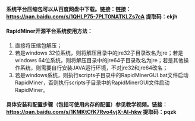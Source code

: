 #### 系统平台压缩包可以从百度网盘中下载。链接：链接：https://pan.baidu.com/s/1QHLP75-7PLT0NATKLZs7cA 提取码：ekjh 
#### RapidMiner开源平台系统使用方法：
1. 直接将压缩包解压；
2. 若是windows 32位系统，则将解压目录中的jre32子目录改名为jre；若是windows 64位系统，则将解压目录中的jre64子目录改名为jre；若是其他操作系统，则需要自行安装JAVA运行环境，不对jre32和jre64改名；
3. 若是windows系统，则执行scripts子目录中的RapidMinerGUI.bat文件启动RapidMiner，否则执行scripts子目录中的RapidMinerGUI文件启动RapidMiner。
#### 具体安装和配置步骤（包括可使用内存的配置）参见教学视频。链接：https://pan.baidu.com/s/1KMKtCfK7Rvo4vjX-AI-hkw 提取码：pqzk 
